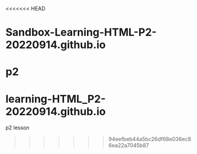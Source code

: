 <<<<<<< HEAD
# Sandbox-Learning-HTML-P2-20220914.github.io
p2
=======
# learning-HTML_P2-20220914.github.io
p2 lesson
>>>>>>> 94eefbeb44a5bc26df68e036ec86ea22a7045b87
